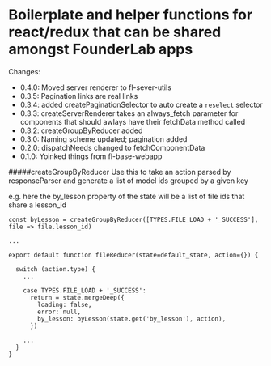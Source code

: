 # Boilerplate and helper functions for react/redux that can be shared amongst FounderLab apps

Changes: 

- 0.4.0: Moved server renderer to fl-sever-utils
- 0.3.5: Pagination links are real links
- 0.3.4: added createPaginationSelector to auto create a `reselect` selector
- 0.3.3: createServerRenderer takes an always_fetch parameter for components that should awlays have their fetchData method called
- 0.3.2: createGroupByReducer added
- 0.3.0: Naming scheme updated; pagination added
- 0.2.0: dispatchNeeds changed to fetchComponentData
- 0.1.0: Yoinked things from fl-base-webapp


#####createGroupByReducer
Use this to take an action parsed by responseParser and generate a list of model ids grouped by a given key

e.g. here the by_lesson property of the state will be a list of file ids that share a lesson_id 
```
const byLesson = createGroupByReducer([TYPES.FILE_LOAD + '_SUCCESS'], file => file.lesson_id)

...

export default function fileReducer(state=default_state, action={}) {

  switch (action.type) {
    ...

    case TYPES.FILE_LOAD + '_SUCCESS':
      return = state.mergeDeep({
        loading: false,
        error: null,
        by_lesson: byLesson(state.get('by_lesson'), action),
      })

    ...
  }
}
```
